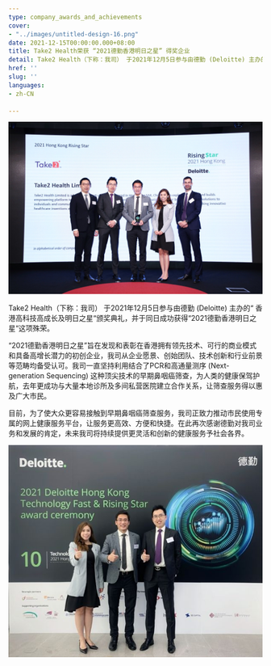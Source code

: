 ```yaml
---
type: company_awards_and_achievements
cover:
- "../images/untitled-design-16.png"
date: 2021-12-15T00:00:00.000+08:00
title: Take2 Health荣获 “2021德勤香港明日之星” 得奖企业
detail: Take2 Health（下称：我司） 于2021年12月5日参与由德勤 (Deloitte) 主办的“ 香港高科技高成长及明日之星“颁奖典礼，并于同日成功获得“2021德勤香港明日之星“这项殊荣。
href: ''
slug: ''
languages:
- zh-CN

---
```

![](../images/untitled-design-19.png)

Take2 Health（下称：我司） 于2021年12月5日参与由德勤 (Deloitte) 主办的“ 香港高科技高成长及明日之星“颁奖典礼，并于同日成功获得“2021德勤香港明日之星“这项殊荣。

“2021德勤香港明日之星”旨在发现和表彰在香港拥有领先技术、可行的商业模式和具备高增长潜力的初创企业，我司从企业愿景、创始团队、技术创新和行业前景等范畴均备受认可。我司一直坚持利用结合了PCR和高通量测序 (Next-generation Sequencing) 这种顶尖技术的早期鼻咽癌筛查，为人类的健康保驾护航，去年更成功与大量本地诊所及多间私营医院建立合作关系，让筛查服务得以惠及广大市民。

目前，为了使大众更容易接触到早期鼻咽癌筛查服务，我司正致力推动市民使用专属的网上健康服务平台，让服务更高效、方便和快捷。在此再次感谢德勤对我司业务和发展的肯定，未来我司将持续提供更灵活和创新的健康服务予社会各界。

![](../images/untitled-design-8.jpg)